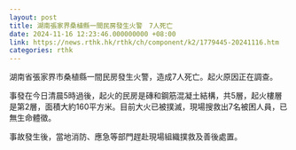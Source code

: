 ```yaml
---
layout: post
title: 湖南張家界桑植縣一間民房發生火警　7人死亡
date: 2024-11-16 12:23:46.000000000 +08:00
link: https://news.rthk.hk/rthk/ch/component/k2/1779445-20241116.htm
categories: rthk
---
```


湖南省張家界市桑植縣一間民房發生火警，造成7人死亡。起火原因正在調查。

事發在今日清晨5時過後，起火的民房是磚和鋼筋混凝土結構，共5層，起火樓層是第2層，面積大約160平方米。目前大火已被撲滅，現場搜救出7名被困人員，已無生命體徵。

事故發生後，當地消防、應急等部門趕赴現場組織撲救及善後處置。
